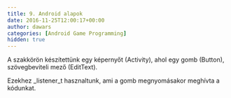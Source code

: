 ```yaml
---
title: 9. Android alapok
date: 2016-11-25T12:00:17+00:00
author: dawars
categories: [Android Game Programming]
hidden: true
---
```

A szakkörön készítettünk egy képernyőt (Activity), ahol egy gomb (Button), szövegbeviteli mező (EditText).

Ezekhez _listener_t hasznaltunk, ami a gomb megnyomásakor meghívta a kódunkat.